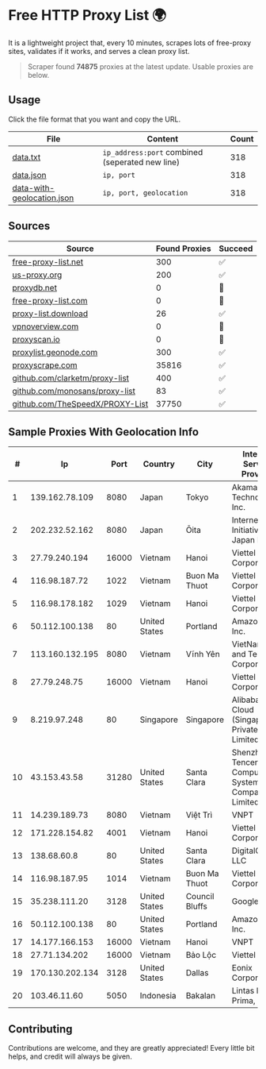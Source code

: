 
# Free HTTP Proxy List 🌍

It is a lightweight project that, every 10 minutes, scrapes lots of free-proxy sites, validates if it works, and serves a clean proxy list.


> Scraper found **74875** proxies at the latest update. Usable proxies are below.

## Usage

Click the file format that you want and copy the URL.


|File|Content|Count|
|----|-------|-----|
|[data.txt](https://raw.githubusercontent.com/themiralay/Proxy-List-World/master/data.txt)|`ip_address:port` combined (seperated new line)|318|
|[data.json](https://raw.githubusercontent.com/themiralay/Proxy-List-World/master/data.json)|`ip, port`|318|
|[data-with-geolocation.json](https://raw.githubusercontent.com/themiralay/Proxy-List-World/master/data-with-geolocation.json)|`ip, port, geolocation`|318|

## Sources

|Source|Found Proxies|Succeed|
|------|-------------|-------|
|[free-proxy-list.net](https://free-proxy-list.net)|300|✅|
|[us-proxy.org](https://www.us-proxy.org)|200|✅|
|[proxydb.net](http://proxydb.net)|0|🚫|
|[free-proxy-list.com](https://free-proxy-list.com/?page=&port=&type%5B%5D=http&type%5B%5D=https&up_time=0&search=Search)|0|🚫|
|[proxy-list.download](https://www.proxy-list.download/HTTP)|26|✅|
|[vpnoverview.com](https://vpnoverview.com/privacy/anonymous-browsing/free-proxy-servers)|0|🚫|
|[proxyscan.io](https://www.proxyscan.io)|0|🚫|
|[proxylist.geonode.com](https://proxylist.geonode.com/api/proxy-list?limit=300&page=1&sort_by=lastChecked&sort_type=desc&protocols=http,https)|300|✅|
|[proxyscrape.com](https://api.proxyscrape.com/v2/?request=displayproxies&protocol=http&timeout=10000&country=all&ssl=all&anonymity=all)|35816|✅|
|[github.com/clarketm/proxy-list](https://raw.githubusercontent.com/clarketm/proxy-list/master/proxy-list-raw.txt)|400|✅|
|[github.com/monosans/proxy-list](https://raw.githubusercontent.com/monosans/proxy-list/main/proxies/http.txt)|83|✅|
|[github.com/TheSpeedX/PROXY-List](https://raw.githubusercontent.com/TheSpeedX/PROXY-List/master/http.txt)|37750|✅|


## Sample Proxies With Geolocation Info

|#|Ip|Port|Country|City|Internet Service Provider|
|-|--|----|-------|----|-------------------------|
|1|139.162.78.109|8080|Japan|Tokyo|Akamai Technologies, Inc.|
|2|202.232.52.162|8080|Japan|Ōita|Internet Initiative Japan Inc.|
|3|27.79.240.194|16000|Vietnam|Hanoi|Viettel Corporation|
|4|116.98.187.72|1022|Vietnam|Buon Ma Thuot|Viettel Corporation|
|5|116.98.178.182|1029|Vietnam|Hanoi|Viettel Corporation|
|6|50.112.100.138|80|United States|Portland|Amazon.com, Inc.|
|7|113.160.132.195|8080|Vietnam|Vĩnh Yên|VietNam Post and Telecom Corporation|
|8|27.79.248.75|16000|Vietnam|Hanoi|Viettel Corporation|
|9|8.219.97.248|80|Singapore|Singapore|Alibaba Cloud (Singapore) Private Limited|
|10|43.153.43.58|31280|United States|Santa Clara|Shenzhen Tencent Computer Systems Company Limited|
|11|14.239.189.73|8080|Vietnam|Việt Trì|VNPT|
|12|171.228.154.82|4001|Vietnam|Hanoi|Viettel Corporation|
|13|138.68.60.8|80|United States|Santa Clara|DigitalOcean, LLC|
|14|116.98.187.95|1014|Vietnam|Buon Ma Thuot|Viettel Corporation|
|15|35.238.111.20|3128|United States|Council Bluffs|Google LLC|
|16|50.112.100.138|80|United States|Portland|Amazon.com, Inc.|
|17|14.177.166.153|16000|Vietnam|Hanoi|VNPT|
|18|27.71.134.202|16000|Vietnam|Bảo Lộc|Viettel Group|
|19|170.130.202.134|3128|United States|Dallas|Eonix Corporation|
|20|103.46.11.60|5050|Indonesia|Bakalan|Lintas Data Prima, PT|



## Contributing

Contributions are welcome, and they are greatly appreciated! Every
little bit helps, and credit will always be given.

